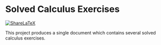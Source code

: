 # Solved Calculus Exercises
[![ShareLaTeX](https://www.sharelatex.com/github/repos/mafagafogigante/solved-calculus-exercises/builds/latest/badge.svg)](https://www.sharelatex.com/github/repos/mafagafogigante/solved-calculus-exercises)

This project produces a single document which contains several solved calculus
exercises.
